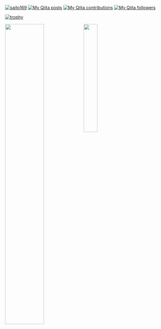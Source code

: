 [![saito169](https://img.shields.io/endpoint?url=https%3A%2F%2Fatcoder-badges.now.sh%2Fapi%2Fatcoder%2Fjson%2Fsaito169)](https://atcoder.jp/users/saito169)
[![My Qiita posts](https://qiita-badge.apiapi.app/s/saito169/posts.svg)](http://qiita.com/saito169)
[![My Qiita contributions](https://qiita-badge.apiapi.app/s/saito169/contributions.svg)](http://qiita.com/saito169)
[![My Qiita followers](https://qiita-badge.apiapi.app/s/saito169/followers.svg)](http://qiita.com/saito169)

[![trophy](https://github-profile-trophy.vercel.app/?username=saito169&no-bg=true&no-frame=true&theme=alduin)](https://github.com/ryo-ma/github-profile-trophy)

<a href="https://github.com/anuraghazra/github-readme-stats">
  <img align="left" width=50% src="https://github-readme-stats.vercel.app/api?username=saito169&count_private=true&show_icons=true&include_all_commits=true&hide_border=true&theme=noctis_minimus&bg_color=00000000" />
  <img align="left" width=30% src="https://github-readme-stats.vercel.app/api/top-langs/?username=saito169&layout=compact&hide_border=true&theme=noctis_minimus&bg_color=00000000" />
</a>
